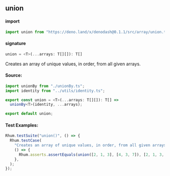 
## union

#### import
```typescript
import union from "https://deno.land/x/denodash@0.1.1/src/array/union.ts"
```

#### signature
```typescript
union = <T>(...arrays: T[][]): T[]
```

Creates an array of unique values, in order, from all given arrays.

#### Source:

```typescript
import unionBy from "./unionBy.ts";
import identity from "../utils/identity.ts";

export const union = <T>(...arrays: T[][]): T[] =>
  unionBy<T>(identity, ...arrays);

export default union;

```

#### Test Examples: 

```typescript
Rhum.testSuite("union()", () => {
  Rhum.testCase(
    "Creates an array of unique values, in order, from all given arrays",
    () => {
      Rhum.asserts.assertEquals(union([2, 1, 3], [4, 3, 7]), [2, 1, 3, 4, 7]);
    },
  );
});
```

  